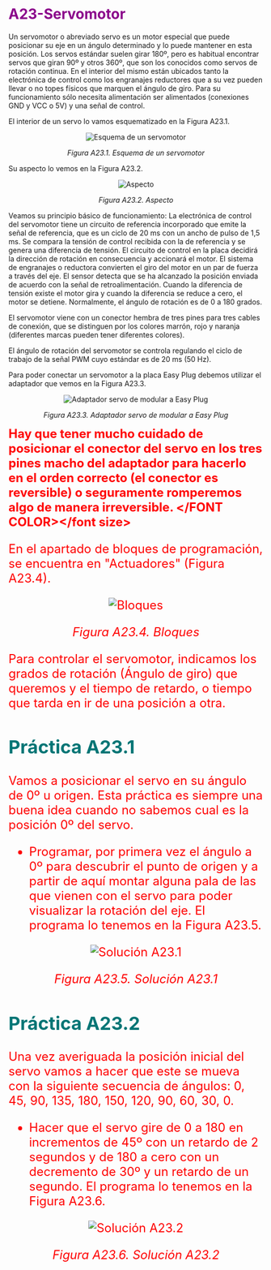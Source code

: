# <FONT COLOR=#8B008B>A23-Servomotor</font>
Un servomotor o abreviado servo es un motor especial que puede posicionar su eje en un ángulo determinado y lo puede mantener en esta posición. Los servos estándar suelen girar 180º, pero es habitual encontrar servos que giran 90º y otros 360º, que son los conocidos como servos de rotación continua.  En el interior del mismo están ubicados tanto la electrónica de control como los engranajes reductores que a su vez pueden llevar o no topes físicos que marquen el ángulo de giro. Para su funcionamiento sólo necesita alimentación ser alimentados (conexiones GND y VCC o 5V) y una señal de control.

El interior de un servo lo vamos esquematizado en la Figura A23.1.

<center>

![Esquema de un servomotor](../img/A23/FA23_1.png)

*Figura A23.1. Esquema de un servomotor*

</center>

Su aspecto lo vemos en la Figura A23.2.

<center>

![Aspecto](../img/A23/FA23_2.png)

*Figura A23.2. Aspecto*

</center>

Veamos su principio básico de funcionamiento: La electrónica de control del servomotor tiene un circuito de referencia incorporado que emite la señal de referencia, que es un ciclo de 20 ms con un ancho de pulso de 1,5 ms. Se compara la tensión de control recibida con la de referencia y se genera una diferencia de tensión. El circuito de control en la placa decidirá la dirección de rotación en consecuencia y accionará el motor. El sistema de engranajes o reductora convierten el giro del motor en un par de fuerza a través del eje. El sensor detecta que se ha alcanzado la posición enviada  de acuerdo con la señal de retroalimentación. Cuando la diferencia de tensión existe el motor gira y cuando la diferencia se reduce a cero, el motor se detiene. Normalmente, el ángulo de rotación es de 0 a 180 grados.

El servomotor viene con un conector hembra de tres pines para tres cables de conexión, que se distinguen por los colores marrón, rojo y naranja (diferentes marcas pueden tener diferentes colores).

El ángulo de rotación del servomotor se controla regulando el ciclo de trabajo de la señal PWM cuyo estándar es de 20 ms (50 Hz).

Para poder conectar un servomotor a la placa Easy Plug debemos utilizar el adaptador que vemos en la Figura A23.3.

<center>

![Adaptador servo de modular a Easy Plug](../img/A23/FA23_3.png)

*Figura A23.3. Adaptador servo de modular a Easy Plug*

</center>

<FONT COLOR=#FF0000><font size=5><b> Hay que tener mucho cuidado de posicionar el conector del servo en los tres pines macho del adaptador para hacerlo en el orden correcto (el conector es reversible) o seguramente romperemos algo de manera irreversible. </FONT COLOR></font size></b>

En el apartado de bloques de programación, se encuentra en "Actuadores" (Figura A23.4).

<center>

![Bloques](../img/A23/FA23_4.png)

*Figura A23.4. Bloques*

</center>

Para controlar el servomotor, indicamos los grados de rotación (Ángulo de giro) que queremos y el tiempo de retardo, o tiempo que tarda en ir de una posición a otra.

## <FONT COLOR=#007575>**Práctica A23.1**</font>
Vamos a posicionar el servo en su ángulo de 0º u origen. Esta práctica es siempre una buena idea cuando no sabemos cual es la posición 0º del servo.

* Programar, por primera vez el ángulo a 0º para descubrir el punto de origen y a partir de aquí montar alguna pala de las que vienen con el servo para poder visualizar la rotación del eje. El programa lo tenemos en la Figura A23.5.

<center>

![Solución A23.1](../img/A23/FA23_5.png)

*Figura A23.5. Solución A23.1*

</center>

## <FONT COLOR=#007575>**Práctica A23.2**</font>
Una vez averiguada la posición inicial del servo vamos a hacer que este se mueva con la siguiente secuencia de ángulos: 0, 45, 90, 135, 180, 150, 120, 90, 60, 30, 0.

* Hacer que el servo gire de 0 a 180 en incrementos de 45º con un retardo de 2 segundos y de 180 a cero con un decremento de 30º y un retardo de un segundo. El programa lo tenemos en la Figura A23.6.

<center>

![Solución A23.2](../img/A23/FA23_6.png)

*Figura A23.6. Solución A23.2*

</center>
